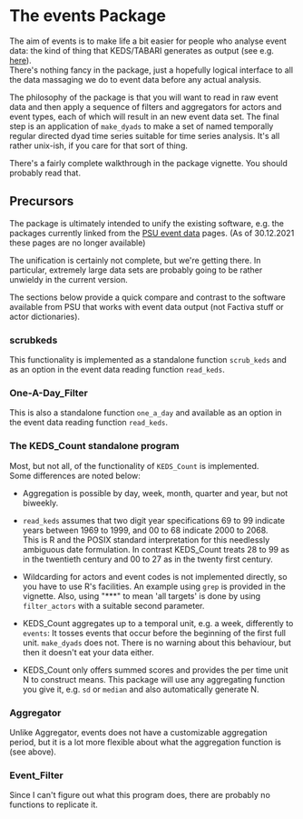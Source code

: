 # The events Package

The aim of events is to make life a bit easier for people who
analyse event data: the kind of thing that KEDS/TABARI generates as
output (see e.g. [here](http://eventdata.psu.edu)).  
There's nothing fancy in the package, just a hopefully logical
interface to all the data massaging we do to event data
before any actual analysis.

The philosophy of the package is that you will want to read in raw
event data and then apply a sequence of filters and aggregators for
actors and event types, each of which will result in an new event data set.
The final step is an application of `make_dyads` to make a set of named 
temporally regular directed dyad time series suitable for time 
series analysis. It's all rather unix-ish, if you care for that 
sort of thing.

There's a fairly complete walkthrough in the package vignette.  You
should probably read that.

## Precursors

The package is ultimately intended to unify the existing software,
e.g.  the packages currently linked from the [PSU event
data](http://eventdata.psu.edu/software.dir/utilities.html) pages.
(As of 30.12.2021 these pages are no longer available)

The unification is certainly not complete, but we're getting there.
In particular, extremely large data sets are probably going to be
rather unwieldy in the current version.

The sections below provide a quick compare and contrast to the 
software available from PSU that works with event data output 
(not Factiva stuff or actor dictionaries).

### scrubkeds

This functionality is implemented as a standalone function
`scrub_keds` and as an option in the event data reading function
`read_keds`.

### One-A-Day_Filter

This is also a standalone function `one_a_day` and available as an
option in the event data reading function `read_keds`.

### The KEDS_Count standalone program

Most, but not all, of the functionality of `KEDS_Count` is implemented.  
Some differences are noted below:

 * Aggregation is possible by day, week, month, quarter and year, but
   not biweekly.

 * `read_keds` assumes that two digit year specifications 69 to 99
   indicate years between 1969 to 1999, and 00 to 68 indicate 2000 to 2068.  
   This is R and the POSIX standard interpretation for this needlessly
   ambiguous date formulation.  In contrast KEDS_Count treats 28 to 99 as 
   in the twentieth century and 00 to 27 as in the twenty first century.

 * Wildcarding for actors and event codes is not implemented
   directly, so you have to use R's facilities.  An example using
   `grep` is provided in the vignette.  Also, using "***" to mean 'all
   targets' is done by using `filter_actors` with a suitable second
   parameter.

 * KEDS_Count aggregates up to a temporal unit, e.g. a week,
   differently to `events`:  It tosses events that occur before the
   beginning of the first full unit.  `make_dyads` does not.
   There is no warning about this behaviour, but then it doesn't eat
   your data either.

 * KEDS_Count only offers summed scores and provides the per time unit
   N to construct means.  This package will use any aggregating function
   you give it, e.g. `sd` or `median` and also automatically generate
   N.
   
### Aggregator

Unlike Aggregator, events does not have a customizable aggregation
period, but it is a lot more flexible about what the aggregation
function is (see above).

### Event_Filter

Since I can't figure out what this program does, there are probably no
functions to replicate it.


